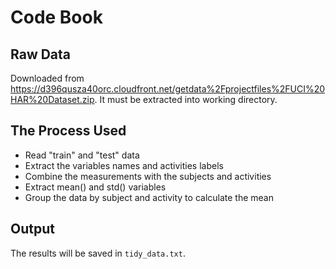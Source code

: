 # Code Book

## Raw Data
Downloaded from https://d396qusza40orc.cloudfront.net/getdata%2Fprojectfiles%2FUCI%20HAR%20Dataset.zip.
It must be extracted into working directory.

## The Process Used
 * Read "train" and "test" data
 * Extract the variables names and activities labels
 * Combine the measurements with the subjects and activities
 * Extract mean() and std() variables
 * Group the data by subject and activity to calculate the mean

## Output
The results will be saved in ```tidy_data.txt```. 
